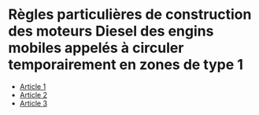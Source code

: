 # Règles particulières de construction des moteurs Diesel des engins mobiles appelés à circuler temporairement en zones de type 1

- [Article 1](article-1.md)
- [Article 2](article-2.md)
- [Article 3](article-3.md)
